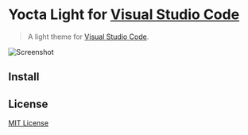
# Yocta Light for [Visual Studio Code](http://code.visualstudio.com)

> A light theme for [Visual Studio Code](http://code.visualstudio.com).

![Screenshot](<!-- todo: add screenshot -->)

## Install
## License

[MIT License](./LICENSE)
